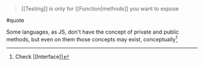 > [[Testing]] is only for [[Function|methods]] you want to expose

#quote 

Some languages, as JS, don't have the concept of private and public methods, but even on them those concepts may exist, conceptually[^1]

[^1]: Check [[Interface]]